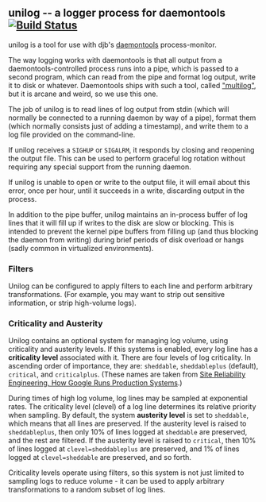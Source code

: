 ## unilog -- a logger process for daemontools [![Build Status](https://travis-ci.org/stripe/unilog.svg?branch=master)](https://travis-ci.org/stripe/unilog)

unilog is a tool for use with djb's [daemontools][daemontools]
process-monitor.

The way logging works with daemontools is that all output from a
daemontools-controlled process runs into a pipe, which is passed to a
second program, which can read from the pipe and format log output,
write it to disk or whatever. Daemontools ships with such a tool,
called ["multilog"][multilog], but it is arcane and weird, so we use
this one.

The job of unilog is to read lines of log output from stdin (which
will normally be connected to a running daemon by way of a pipe),
format them (which normally consists just of adding a timestamp), and
write them to a log file provided on the command-line.

If unilog receives a `SIGHUP` or `SIGALRM`, it responds by closing and
reopening the output file. This can be used to perform graceful log
rotation without requiring any special support from the running
daemon.

If unilog is unable to open or write to the output file, it will email
about this error, once per hour, until it succeeds in a write,
discarding output in the process.

In addition to the pipe buffer, unilog maintains an in-process buffer
of log lines that it will fill up if writes to the disk are slow or
blocking. This is intended to prevent the kernel pipe buffers from
filling up (and thus blocking the daemon from writing) during brief
periods of disk overload or hangs (sadly common in virtualized
environments).

### Filters

Unilog can be configured to apply filters to each line and perform arbitrary transformations. (For example, you may want to strip out sensitive information, or strip high-volume logs).

### Criticality and Austerity

Unilog contains an optional system for managing log volume, using criticality and austerity levels. If this systems is enabled, every log line has a **criticality level** associated with it. There are four levels of log criticality. In ascending order of importance, they are: `sheddable`, `sheddableplus` (default), `critical`, and `criticalplus`. (These names are taken from [Site Reliability Engineering, How Google Runs Production Systems](https://landing.google.com/sre/book.html).)

During times of high log volume, log lines may be sampled at exponential rates. The criticality level (clevel) of a log line determines its relative priority when sampling. By default, the system **austerity level** is set to `sheddable`, which means that all lines are preserved. If the austerity level is raised to `sheddableplus`, then only 10% of lines logged at `sheddable` are preserved, and the rest are filtered. If the austerity level is raised to `critical`, then 10% of lines logged at `clevel=sheddableplus` are preserved, and 1% of lines logged at `clevel=sheddable` are preserved, and so forth.

Criticality levels operate using filters, so this system is not just limited to sampling logs to reduce volume - it can be used to apply arbitrary transformations to a random subset of log lines.

[daemontools]: http://cr.yp.to/daemontools.html
[multilog]: http://cr.yp.to/daemontools/multilog.html
[googlsre]: https://landing.google.com/sre/book.html
